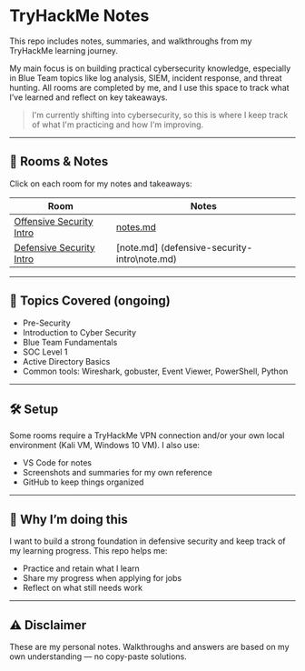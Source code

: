 # TryHackMe Notes

This repo includes notes, summaries, and walkthroughs from my TryHackMe learning journey.

My main focus is on building practical cybersecurity knowledge, especially in Blue Team topics like log analysis, SIEM, incident response, and threat hunting. All rooms are completed by me, and I use this space to track what I’ve learned and reflect on key takeaways.

> I'm currently shifting into cybersecurity, so this is where I keep track of what I'm practicing and how I'm improving.

---

## 📂 Rooms & Notes

Click on each room for my notes and takeaways:

| Room | Notes |
|------|-------|
| [Offensive Security Intro](https://tryhackme.com/room/offensivesecurityintro) | [notes.md](./offensive-security-intro/notes.md) |
| [Defensive Security Intro](https://tryhackme.com/room/defensivesecurityintro) | [note.md] (defensive-security-intro\note.md) |

---

## 🧭 Topics Covered (ongoing)

- Pre-Security
- Introduction to Cyber Security
- Blue Team Fundamentals
- SOC Level 1
- Active Directory Basics
- Common tools: Wireshark, gobuster, Event Viewer, PowerShell, Python

---

## 🛠 Setup

Some rooms require a TryHackMe VPN connection and/or your own local environment (Kali VM, Windows 10 VM). I also use:

- VS Code for notes
- Screenshots and summaries for my own reference
- GitHub to keep things organized

---

## 📌 Why I’m doing this

I want to build a strong foundation in defensive security and keep track of my learning progress. This repo helps me:

- Practice and retain what I learn
- Share my progress when applying for jobs
- Reflect on what still needs work

---

## ⚠ Disclaimer

These are my personal notes. Walkthroughs and answers are based on my own understanding — no copy-paste solutions.

